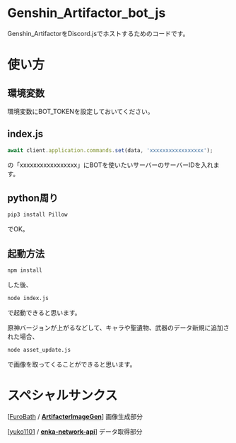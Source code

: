 
# Genshin_Artifactor_bot_js
Genshin_ArtifactorをDiscord.jsでホストするためのコードです。

# 使い方

## 環境変数
環境変数にBOT_TOKENを設定しておいてください。

## index.js
```js
await client.application.commands.set(data, 'xxxxxxxxxxxxxxxxx');
```
の「xxxxxxxxxxxxxxxxx」にBOTを使いたいサーバーのサーバーIDを入れます。

## python周り
```bash
pip3 install Pillow
```
でOK。

## 起動方法
```bash
npm install
```
した後、
```bash
node index.js
```
で起動できると思います。

原神バージョンが上がるなどして、キャラや聖遺物、武器のデータ新規に追加された場合、
```bash
node asset_update.js
```
で画像を取ってくることができると思います。
# スペシャルサンクス
[[FuroBath](https://github.com/FuroBath) / **[ArtifacterImageGen](https://github.com/FuroBath/ArtifacterImageGen)**] 画像生成部分

[[yuko1101](https://github.com/yuko1101) / **[enka-network-api](https://github.com/yuko1101/enka-network-api)**] データ取得部分
